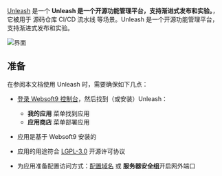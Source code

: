 [Unleash](https://getunleash.io) 是一个 **Unleash 是一个开源功能管理平台，支持渐进式发布和实验。**，它被用于 源码仓库 CI/CD 流水线  等场景。Unleash 是一个开源功能管理平台，支持渐进式发布和实验。


![界面](https://libs.websoft9.com/Websoft9/DocsPicture/zh/unleash/unleash-gui-websoft9.png)


## 准备

在参阅本文档使用 Unleash 时，需要确保如下几点：

- [登录 Websoft9 控制台](./login-console)，然后找到（或安装）Unleash：
  - **我的应用** 菜单找到应用 
  - **应用商店** 菜单部署应用

- 应用是基于 Websoft9 安装的


- 应用的用途符合 [LGPL-3.0](https://opensource.org/licenses/LGPL-3.0) 开源许可协议


- 为应用准备配置访问方式：[配置域名](./domain-set) 或 **服务器安全组**开启网外端口